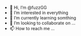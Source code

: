 - 👋 Hi, I’m @fuzzGG
- 👀 I’m interested in everything
- 🌱 I’m currently learning somthing
- 💞️ I’m looking to collaborate on ...
- 📫 How to reach me ...

<!---
fuzzGG/fuzzGG is a ✨ special ✨ repository because its `README.md` (this file) appears on your GitHub profile.
You can click the Preview link to take a look at your changes.
--->
